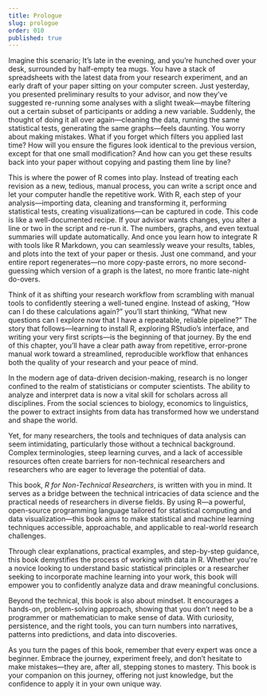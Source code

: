 ```yaml
---
title: Prologue
slug: prologue
order: 010
published: true
---
```


Imagine this scenario; It’s late in the evening, and you’re hunched over your desk, surrounded by half-empty tea mugs. You have a stack of spreadsheets with the latest data from your research experiment, and an early draft of your paper sitting on your computer screen. Just yesterday, you presented preliminary results to your advisor, and now they’ve suggested re-running some analyses with a slight tweak—maybe filtering out a certain subset of participants or adding a new variable. Suddenly, the thought of doing it all over again—cleaning the data, running the same statistical tests, generating the same graphs—feels daunting. You worry about making mistakes. What if you forget which filters you applied last time? How will you ensure the figures look identical to the previous version, except for that one small modification? And how can you get these results back into your paper without copying and pasting them line by line?

This is where the power of R  comes into play. Instead of treating each revision as a new, tedious, manual process, you can write a script once and let your computer handle the repetitive work. With R, each step of your analysis—importing data, cleaning and transforming it, performing statistical tests, creating visualizations—can be captured in code. This code is like a well-documented recipe. If your advisor wants changes, you alter a line or two in the script and re-run it. The numbers, graphs, and even textual summaries will update automatically. And once you learn how to integrate R with tools like R Markdown, you can seamlessly weave your results, tables, and plots into the text of your paper or thesis. Just one command, and your entire report regenerates—no more copy-paste errors, no more second-guessing which version of a graph is the latest, no more frantic late-night do-overs.

Think of it as shifting your research workflow from scrambling with manual tools to confidently steering a well-tuned engine. Instead of asking, “How can I do these calculations again?” you’ll start thinking, “What new questions can I explore now that I have a repeatable, reliable pipeline?” The story that follows—learning to install R, exploring RStudio’s interface, and writing your very first scripts—is the beginning of that journey. By the end of this chapter, you’ll have a clear path away from repetitive, error-prone manual work toward a streamlined, reproducible workflow that enhances both the quality of your research and your peace of mind.

In the modern age of data-driven decision-making, research is no longer confined to the realm of statisticians or computer scientists. The ability to analyze and interpret data is now a vital skill for scholars across all disciplines. From the social sciences to biology, economics to linguistics, the power to extract insights from data has transformed how we understand and shape the world.

Yet, for many researchers, the tools and techniques of data analysis can seem intimidating, particularly those without a technical background. Complex terminologies, steep learning curves, and a lack of accessible resources often create barriers for non-technical researchers and researchers who are eager to leverage the potential of data.

This book, *R for Non-Technical Researchers*, is written with you in mind. It serves as a bridge between the technical intricacies of data science and the practical needs of researchers in diverse fields. By using R—a powerful, open-source programming language tailored for statistical computing and data visualization—this book aims to make statistical and machine learning techniques accessible, approachable, and applicable to real-world research challenges.

Through clear explanations, practical examples, and step-by-step guidance, this book demystifies the process of working with data in R. Whether you're a novice looking to understand basic statistical principles or a researcher seeking to incorporate machine learning into your work, this book will empower you to confidently analyze data and draw meaningful conclusions.

Beyond the technical, this book is also about mindset. It encourages a hands-on, problem-solving approach, showing that you don’t need to be a programmer or mathematician to make sense of data. With curiosity, persistence, and the right tools, you can turn numbers into narratives, patterns into predictions, and data into discoveries.

As you turn the pages of this book, remember that every expert was once a beginner. Embrace the journey, experiment freely, and don’t hesitate to make mistakes—they are, after all, stepping stones to mastery. This book is your companion on this journey, offering not just knowledge, but the confidence to apply it in your own unique way.